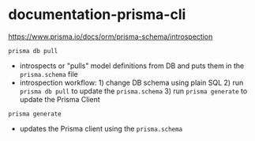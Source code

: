 # documentation-prisma-cli

https://www.prisma.io/docs/orm/prisma-schema/introspection

`prisma db pull` 
-  introspects or "pulls" model definitions from DB and puts them in the
    `prisma.schema` file
-  introspection workflow:
        1) change DB schema using plain SQL 
        2) run `prisma db pull` to update the `prisma.schema`
        3) run `prisma generate` to update the Prisma Client
    
`prisma generate`
-  updates the Prisma client using the `prisma.schema`
    

